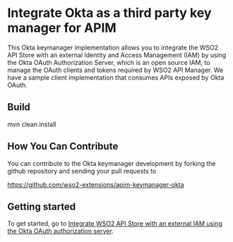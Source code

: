# Integrate Okta as a third party key manager for APIM

This Okta keymanager implementation allows you to integrate the WSO2 API Store with an external Identity and Access Management (IAM) 
by using the Okta OAuth Authorization Server, which is an open source IAM, to manage the OAuth clients and tokens required 
by WSO2 API Manager. We have a sample client implementation that consumes APIs exposed by Okta OAuth.

## Build

mvn clean install

## How You Can Contribute

You can contribute to the Okta keymanager development by forking the github repository and sending your pull requests to 

https://github.com/wso2-extensions/apim-keymanager-okta

## Getting started

To get started, go to [Integrate WSO2 API Store with an external IAM using the Okta OAuth authorization server](#docs/config.md).